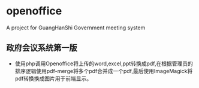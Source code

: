 # openoffice
A project for GuangHanShi Government meeting system
## 政府会议系统第一版
+ 使用php调用Openoffice将上传的word,excel,ppt转换成pdf,在根据管理员的排序逻辑使用pdf-merge将多个pdf合并成一个pdf,最后使用ImageMagick将pdf转换换成图片用于前端显示。
